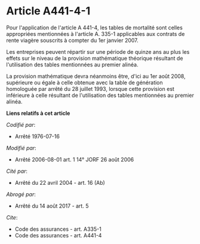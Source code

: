 # Article A441-4-1

Pour l'application de l'article A 441-4, les tables de mortalité sont celles appropriées mentionnées à l'article A. 335-1
applicables aux contrats de rente viagère souscrits à compter du 1er janvier 2007. 

Les entreprises peuvent répartir sur une période de quinze ans au plus les effets sur le niveau de la provision mathématique
théorique résultant de l'utilisation des tables mentionnées au premier alinéa. 

La provision mathématique devra néanmoins être, d'ici au 1er août 2008, supérieure ou égale à celle obtenue avec la table de
génération homologuée par arrêté du 28 juillet 1993, lorsque cette provision est inférieure à celle résultant de
l'utilisation des tables mentionnées au premier alinéa.

**Liens relatifs à cet article**

_Codifié par_:

  - Arrêté 1976-07-16

_Modifié par_:

  - Arrêté 2006-08-01 art. 1 14° JORF 26 août 2006

_Cité par_:

  - Arrêté du 22 avril 2004 - art. 16 (Ab)

_Abrogé par_:

  - Arrêté du 14 août 2017 - art. 5

_Cite_:

  - Code des assurances - art. A335-1
  - Code des assurances - art. A441-4
